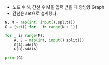 - 노드 수 N, 간선 수 M을 입력 받을 때 양방향 Graph
- 간선은 set으로 설계했다.
```python
N, M = map(int, input().split())
G = [set() for _ in range(N + 1)]

for _ in range(M):
    A, B = map(int, input().split())
    G[A].add(B)
    G[B].add(A)

print(G)
```